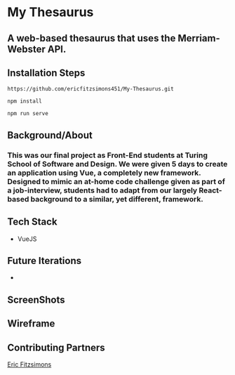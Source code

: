 # My Thesaurus

## A web-based thesaurus that uses the Merriam-Webster API.

## Installation Steps

```https://github.com/ericfitzsimons451/My-Thesaurus.git```

```npm install```

```npm run serve```

## Background/About

### This was our final project as Front-End students at Turing School of Software and Design.  We were given 5 days to create an application using Vue, a completely new framework.  Designed to mimic an at-home code challenge given as part of a job-interview, students had to adapt from our largely React-based background to a similar, yet different, framework.  

## Tech Stack

- VueJS

  
## Future Iterations
- 

## ScreenShots



## Wireframe


## Contributing Partners
[Eric Fitzsimons](https://github.com/ericfitzsimons451)

